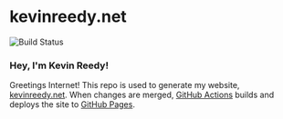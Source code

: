 kevinreedy.net
==============
![Build Status](https://github.com/kevinreedy/kevinreedy.net/actions/workflows/jekyll.yml/badge.svg)

### Hey, I'm Kevin Reedy!
Greetings Internet! This repo is used to generate my website, [kevinreedy.net](https://kevinreedy.net). When changes are merged, [GitHub Actions](https://github.com/features/actions) builds and deploys the site to [GitHub Pages](https://pages.github.com/).
